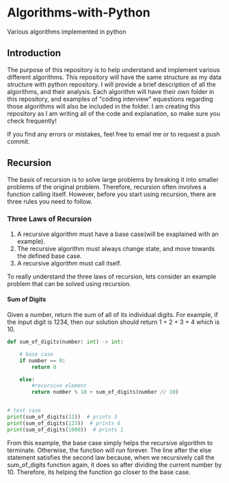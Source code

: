 # Algorithms-with-Python
Various algorithms implemented in python

## Introduction
The purpose of this repository is to help understand and implement various different algorithms. This repository will have the same structure as my data structure with python repository. I will provide a brief description of all the algorithms, and their analysis. Each algorithm will have their own folder in this repository, and examples of "coding interview" equestions regarding those algorithms will also be included in the folder. I am creating this repository as I am writing all of the code and explanation, so make sure you check frequently!

If you find any errors or mistakes, feel free to email me or to request a push commit.

## Recursion
The basis of recursion is to solve large problems by breaking it into smaller problems of the original problem. Therefore, recursion often involves a function calling itself. However, before you start using recursion, there are three rules you need to follow.

### Three Laws of Recursion
1. A recursive algorithm must have a base case(will be exaplained with an example).
2. The recursive algorithm must always change state, and move towards the defined base case.
3. A recursive algorithm must call itself.

To really understand the three laws of recursion, lets consider an example problem that can be solved using recursion.

#### Sum of Digits
Given a number, return the sum of all of its individual digits. For example, if the input digit is 1234, then our solution should return 1 + 2 + 3 + 4 which is 10.

```python
def sum_of_digits(number: int) -> int:

    # base case
    if number == 0:
        return 0

    else:
        #recursive element
        return number % 10 + sum_of_digits(number // 10)


# test case
print(sum_of_digits(12))  # prints 3
print(sum_of_digits(123))  # prints 6
print(sum_of_digits(1000))  # prints 1
```

From this example, the base case simply helps the recursive algorithm to terminate. Otherwise, the function will run forever. The line after the else statement satisfies the second law because, when we recursively call the sum_of_digits function again, it does so after dividing the current number by 10. Therefore, its helping the function go closer to the base case.
